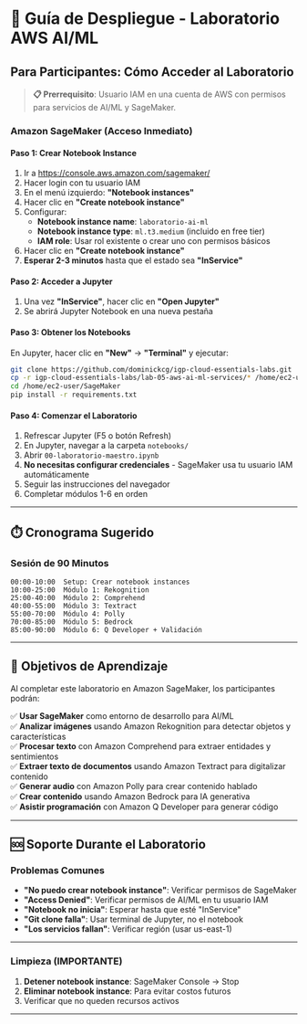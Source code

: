 # 🚀 Guía de Despliegue - Laboratorio AWS AI/ML

## Para Participantes: Cómo Acceder al Laboratorio

> **📋 Prerrequisito**: Usuario IAM en una cuenta de AWS con permisos para servicios de AI/ML y SageMaker.

### Amazon SageMaker (Acceso Inmediato)

#### Paso 1: Crear Notebook Instance

1. Ir a https://console.aws.amazon.com/sagemaker/
2. Hacer login con tu usuario IAM
3. En el menú izquierdo: **"Notebook instances"**
4. Hacer clic en **"Create notebook instance"**
5. Configurar:
   - **Notebook instance name**: `laboratorio-ai-ml`
   - **Notebook instance type**: `ml.t3.medium` (incluido en free tier)
   - **IAM role**: Usar rol existente o crear uno con permisos básicos
6. Hacer clic en **"Create notebook instance"**
7. **Esperar 2-3 minutos** hasta que el estado sea **"InService"**

#### Paso 2: Acceder a Jupyter

1. Una vez **"InService"**, hacer clic en **"Open Jupyter"**
2. Se abrirá Jupyter Notebook en una nueva pestaña

#### Paso 3: Obtener los Notebooks

En Jupyter, hacer clic en **"New"** → **"Terminal"** y ejecutar:

```bash
git clone https://github.com/dominickcg/igp-cloud-essentials-labs.git
cp -r igp-cloud-essentials-labs/lab-05-aws-ai-ml-services/* /home/ec2-user/SageMaker/
cd /home/ec2-user/SageMaker
pip install -r requirements.txt
```

#### Paso 4: Comenzar el Laboratorio

1. Refrescar Jupyter (F5 o botón Refresh)
2. En Jupyter, navegar a la carpeta `notebooks/`
3. Abrir `00-laboratorio-maestro.ipynb`
4. **No necesitas configurar credenciales** - SageMaker usa tu usuario IAM automáticamente
5. Seguir las instrucciones del navegador
6. Completar módulos 1-6 en orden

---

## ⏱️ Cronograma Sugerido

### Sesión de 90 Minutos

```
00:00-10:00  Setup: Crear notebook instances
10:00-25:00  Módulo 1: Rekognition
25:00-40:00  Módulo 2: Comprehend
40:00-55:00  Módulo 3: Textract
55:00-70:00  Módulo 4: Polly
70:00-85:00  Módulo 5: Bedrock
85:00-90:00  Módulo 6: Q Developer + Validación
```

---

## 🎯 Objetivos de Aprendizaje

Al completar este laboratorio en Amazon SageMaker, los participantes podrán:

✅ **Usar SageMaker** como entorno de desarrollo para AI/ML  
✅ **Analizar imágenes** usando Amazon Rekognition para detectar objetos y características  
✅ **Procesar texto** con Amazon Comprehend para extraer entidades y sentimientos  
✅ **Extraer texto de documentos** usando Amazon Textract para digitalizar contenido  
✅ **Generar audio** con Amazon Polly para crear contenido hablado  
✅ **Crear contenido** usando Amazon Bedrock para IA generativa  
✅ **Asistir programación** con Amazon Q Developer para generar código

---

## 🆘 Soporte Durante el Laboratorio

### Problemas Comunes

- **"No puedo crear notebook instance"**: Verificar permisos de SageMaker
- **"Access Denied"**: Verificar permisos de AI/ML en tu usuario IAM
- **"Notebook no inicia"**: Esperar hasta que esté "InService"
- **"Git clone falla"**: Usar terminal de Jupyter, no el notebook
- **"Los servicios fallan"**: Verificar región (usar us-east-1)

---

### Limpieza (IMPORTANTE)

1. **Detener notebook instance**: SageMaker Console → Stop
2. **Eliminar notebook instance**: Para evitar costos futuros
3. Verificar que no queden recursos activos

---
